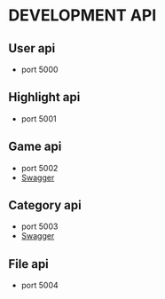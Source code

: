 # DEVELOPMENT API

## User api

- port 5000


## Highlight api

- port 5001


## Game api

- port 5002
- <a href="http://localhost:5002/api#" target="_blank">Swagger</a>

## Category api

- port 5003
- <a href="http://localhost:50023/api#" target="_blank">Swagger</a>


## File api

- port 5004
